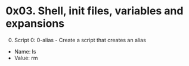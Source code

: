 # 0x03. Shell, init files, variables and expansions

0. Script 0: 0-alias - Create a script that creates an alias
* Name: ls
* Value: rm
